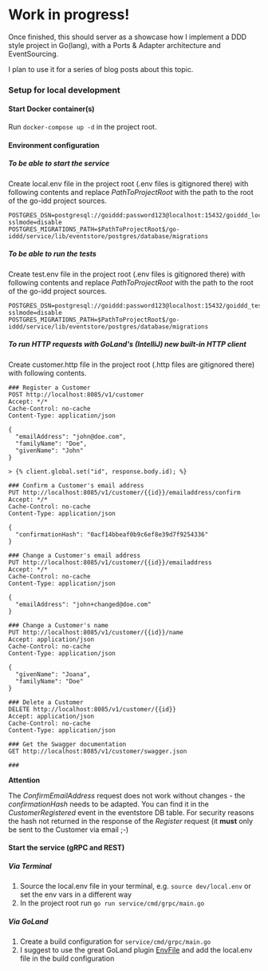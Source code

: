 # Work in progress!

Once finished, this should server as a showcase how I implement a DDD style project in Go(lang),
with a Ports & Adapter architecture and EventSourcing.

I plan to use it for a series of blog posts about this topic.

### Setup for local development

#### Start Docker container(s)

Run `docker-compose up -d` in the project root.

#### Environment configuration

##### To be able to start the service

Create local.env file in the project root (.env files is gitignored there) with following contents and replace
$PathToProjectRoot$ with the path to the root of the go-idd project sources.

```
POSTGRES_DSN=postgresql://goiddd:password123@localhost:15432/goiddd_local?sslmode=disable
POSTGRES_MIGRATIONS_PATH=$PathToProjectRoot$/go-iddd/service/lib/eventstore/postgres/database/migrations
```

##### To be able to run the tests

Create test.env file in the project root (.env files is gitignored there) with following contents and replace
$PathToProjectRoot$ with the path to the root of the go-idd project sources.

```
POSTGRES_DSN=postgresql://goiddd:password123@localhost:15432/goiddd_test?sslmode=disable
POSTGRES_MIGRATIONS_PATH=$PathToProjectRoot$/go-iddd/service/lib/eventstore/postgres/database/migrations
```

##### To run HTTP requests with GoLand's (IntelliJ) new built-in HTTP client

Create customer.http file in the project root (.http files are gitignored there) with following contents.

```
### Register a Customer
POST http://localhost:8085/v1/customer
Accept: */*
Cache-Control: no-cache
Content-Type: application/json

{
  "emailAddress": "john@doe.com",
  "familyName": "Doe",
  "givenName": "John"
}

> {% client.global.set("id", response.body.id); %}

### Confirm a Customer's email address
PUT http://localhost:8085/v1/customer/{{id}}/emailaddress/confirm
Accept: */*
Cache-Control: no-cache
Content-Type: application/json

{
  "confirmationHash": "0acf14bbeaf0b9c6ef8e39d7f9254336"
}

### Change a Customer's email address
PUT http://localhost:8085/v1/customer/{{id}}/emailaddress
Accept: */*
Cache-Control: no-cache
Content-Type: application/json

{
  "emailAddress": "john+changed@doe.com"
}

### Change a Customer's name
PUT http://localhost:8085/v1/customer/{{id}}/name
Accept: application/json
Cache-Control: no-cache
Content-Type: application/json

{
  "givenName": "Joana",
  "familyName": "Doe"
}

### Delete a Customer
DELETE http://localhost:8085/v1/customer/{{id}}
Accept: application/json
Cache-Control: no-cache
Content-Type: application/json

### Get the Swagger documentation
GET http://localhost:8085/v1/customer/swagger.json

###
```

**Attention**

The *ConfirmEmailAddress* request does not work without changes - the *confirmationHash* needs to be adapted.
You can find it in the *CustomerRegistered* event in the eventstore DB table.
For security reasons the hash not returned in the response of the *Register* request (it **must** only be sent to the Customer via email ;-)

#### Start the service (gRPC and REST)

##### Via Terminal

1) Source the local.env file in your terminal, e.g. `source dev/local.env` or set the env vars in a different way
2) In the project root run `go run service/cmd/grpc/main.go`

##### Via GoLand

1) Create a build configuration for `service/cmd/grpc/main.go`
2) I suggest to use the great GoLand plugin [EnvFile](https://plugins.jetbrains.com/plugin/7861-envfile)
and add the local.env file in the build configuration
